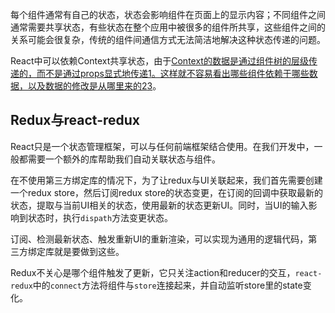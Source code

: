 每个组件通常有自己的状态，状态会影响组件在页面上的显示内容；不同组件之间通常需要共享状态，有些状态在整个应用中被很多的组件所共享，这些组件之间的关系可能会很复杂，传统的组件间通信方式无法简洁地解决这种状态传递的问题。

React中可以依赖Context共享状态，由于[Context的数据是通过组件树的层级传递的，而不是通过props显式地传递](https://juejin.cn/post/6969188665532612639)[1](https://juejin.cn/post/6969188665532612639)[。这样就不容易看出哪些组件依赖于哪些数据，以及数据的修改是从哪里来的](https://juejin.cn/post/7085190229782429727)[2](https://juejin.cn/post/7085190229782429727)[3](https://zhuanlan.zhihu.com/p/110085652)。

## Redux与react-redux

React只是一个状态管理框架，可以与任何前端框架结合使用。在我们开发中，一般都需要一个额外的库帮助我们自动关联状态与组件。

在不使用第三方绑定库的情况下，为了让redux与UI关联起来，我们首先需要创建一个redux store，然后订阅redux store的状态变更，在订阅的回调中获取最新的状态，提取与当前UI相关的状态，使用最新的状态更新UI。同时，当UI的输入影响到状态时，执行`dispath`方法变更状态。

订阅、检测最新状态、触发重新UI的重新渲染，可以实现为通用的逻辑代码，第三方绑定库就是要做到这些。

Redux不关心是哪个组件触发了更新，它只关注action和reducer的交互，`react-redux`中的`connect`方法将组件与`store`连接起来，并自动监听store里的state变化。


